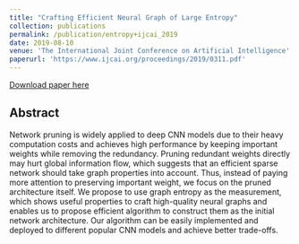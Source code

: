 ```yaml
---
title: "Crafting Efficient Neural Graph of Large Entropy"
collection: publications
permalink: /publication/entropy+ijcai_2019
date: 2019-08-10
venue: 'The International Joint Conference on Artificial Intelligence'
paperurl: 'https://www.ijcai.org/proceedings/2019/0311.pdf'
---
```

[Download paper here](https://www.ijcai.org/proceedings/2019/0311.pdf)

## Abstract
Network pruning is widely applied to deep CNN models due to their heavy computation costs and achieves high performance by keeping important weights while removing the redundancy. Pruning redundant weights directly may hurt global information flow, which suggests that an efficient sparse network should take graph properties into account. Thus, instead of paying more attention to preserving important weight, we focus on the pruned architecture itself. We propose to use graph entropy as the measurement, which shows useful properties to craft high-quality neural graphs and enables us to propose efficient algorithm to construct them as the initial network architecture. Our algorithm can be easily implemented and deployed to different popular CNN models and achieve better trade-offs.